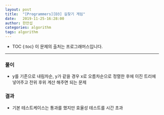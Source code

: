 ```yaml
---
layout: post
title:  "[Programmers][D3] 길찾기 게임"
date:   2019-11-25-16:28:00
author: 한만섭
categories: algorithm
tags: algorithm 
---
```




* TOC
{:toc}
이 문제의 출처는 프로그래머스입니다. 

***





### 풀이 

- y를 기준으로 내림차순, y가 같을 경우 x로 오름차순으로 정렬한 후에 이진 트리에 넣어주고 전위 후위 계산 해주면 되는 문제

### 결과 

- 기본 테스트케이스는 통과를 했지만 효율성 테스트를 시간 초과 